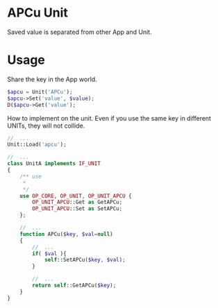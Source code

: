 APCu Unit
===

 Saved value is separated from other App and Unit.

# Usage

 Share the key in the App world.

```php
$apcu = Unit('APCu');
$apcu->Set('value', $value);
D($apcu->Get('value');
```

 How to implement on the unit.
 Even if you use the same key in different UNITs, they will not collide.

```php
//  ...
Unit::Load('apcu');

//  ...
class UnitA implements IF_UNIT
{
    /** use
     *
     */
    use OP_CORE, OP_UNIT, OP_UNIT_APCU {
        OP_UNIT_APCU::Get as GetAPCu;
        OP_UNIT_APCU::Set as SetAPCu;
    };

    //  ...
    function APCu($key, $val=null)
    {
        //  ...
        if( $val ){
            self::SetAPCu($key, $val);
        }

        //  ...
        return self::GetAPCu($key);
    }
}
```
